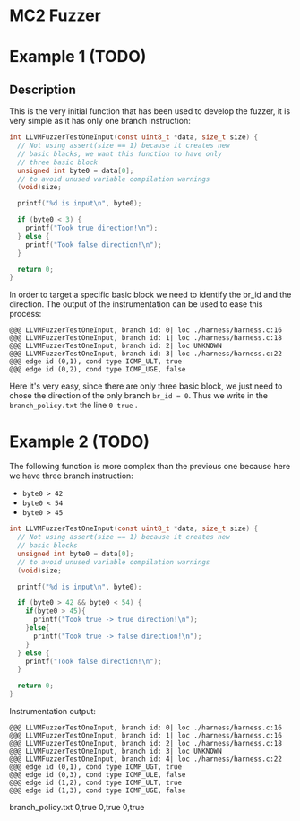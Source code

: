 # MC2 Fuzzer

# Example 1 (TODO)

## Description

This is the very initial function that has been used to develop the fuzzer, it is very simple as it has only one branch instruction:

```c
int LLVMFuzzerTestOneInput(const uint8_t *data, size_t size) {
  // Not using assert(size == 1) because it creates new
  // basic blacks, we want this function to have only
  // three basic block
  unsigned int byte0 = data[0];
  // to avoid unused variable compilation warnings
  (void)size;

  printf("%d is input\n", byte0);

  if (byte0 < 3) {
    printf("Took true direction!\n");
  } else {
    printf("Took false direction!\n");
  }

  return 0;
}
```

In order to target a specific basic block we need to identify the br_id and the direction.
The output of the instrumentation can be used to ease this process:

```
@@@ LLVMFuzzerTestOneInput, branch id: 0| loc ./harness/harness.c:16
@@@ LLVMFuzzerTestOneInput, branch id: 1| loc ./harness/harness.c:18
@@@ LLVMFuzzerTestOneInput, branch id: 2| loc UNKNOWN
@@@ LLVMFuzzerTestOneInput, branch id: 3| loc ./harness/harness.c:22
@@@ edge id (0,1), cond type ICMP_ULT, true
@@@ edge id (0,2), cond type ICMP_UGE, false
```

Here it's very easy, since there are only three basic block, we just need to chose the direction of the only branch `br_id = 0`.
Thus we write in the `branch_policy.txt` the line `0 true` .

# Example 2 (TODO)

The following function is more complex than the previous one because here we have three branch instruction:

- `byte0 > 42`
- `byte0 < 54`
- `byte0 > 45`

```c
int LLVMFuzzerTestOneInput(const uint8_t *data, size_t size) {
  // Not using assert(size == 1) because it creates new
  // basic blocks
  unsigned int byte0 = data[0];
  // to avoid unused variable compilation warnings
  (void)size;

  printf("%d is input\n", byte0);

  if (byte0 > 42 && byte0 < 54) {
    if(byte0 > 45){
      printf("Took true -> true direction!\n");
    }else{
      printf("Took true -> false direction!\n");
    }
  } else {
    printf("Took false direction!\n");
  }

  return 0;
}
```

Instrumentation output:

```
@@@ LLVMFuzzerTestOneInput, branch id: 0| loc ./harness/harness.c:16
@@@ LLVMFuzzerTestOneInput, branch id: 1| loc ./harness/harness.c:16
@@@ LLVMFuzzerTestOneInput, branch id: 2| loc ./harness/harness.c:18
@@@ LLVMFuzzerTestOneInput, branch id: 3| loc UNKNOWN
@@@ LLVMFuzzerTestOneInput, branch id: 4| loc ./harness/harness.c:22
@@@ edge id (0,1), cond type ICMP_UGT, true
@@@ edge id (0,3), cond type ICMP_ULE, false
@@@ edge id (1,2), cond type ICMP_ULT, true
@@@ edge id (1,3), cond type ICMP_UGE, false

```

branch_policy.txt
0,true
0,true
0,true
